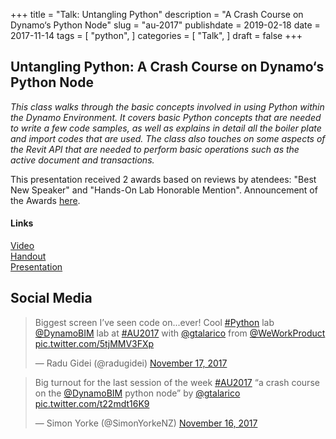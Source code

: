 +++
title = "Talk: Untangling Python"
description = "A Crash Course on Dynamo‘s Python Node"
slug = "au-2017"
publishdate = 2019-02-18
date  = 2017-11-14
tags = [
    "python",
]
categories = [
    "Talk",
]
draft = false
+++

## Untangling Python: A Crash Course on Dynamo‘s Python Node

_This class walks through the basic concepts involved in using Python within the Dynamo Environment. It covers basic Python concepts that are needed to write a few code samples, as well as explains in detail all the boiler plate and import codes that are used. The class also touches on some aspects of the Revit API that are needed to perform basic operations such as the active document and transactions._

This presentation received 2 awards based on reviews by atendees: "Best New Speaker" and "Hands-On Lab Honorable Mention". Announcement of the Awards [here](https://www.autodesk.com/autodesk-university/blog/And-Award-Goes-Top-Rated-Sessions-AU-Las-Vegas-2017-2018).

#### Links

<div class="links">
    <i class="fas fa-camera"></i>
    <a href="https://www.autodesk.com/autodesk-university/class/Untangling-Python-Crash-Course-Dynamos-Python-Node-2017#video">Video</a>
    <br>
    <i class="fas fa-book-open"></i>
    <a href="https://github.com/gtalarico/au2017/blob/master/AS124816-L-Talarico-AU20.pdf">Handout</a>
    <br>
    <i class="fas fa-desktop"></i>
    <a href="https://github.com/gtalarico/au2017/blob/master/AU-2017_Talarico-Presentation.pdf">Presentation</a>
</div>


## Social Media

<blockquote class="twitter-tweet" data-lang="en"><p lang="en" dir="ltr">Biggest screen I’ve seen code on...ever! Cool <a href="https://twitter.com/hashtag/Python?src=hash&amp;ref_src=twsrc%5Etfw">#Python</a> lab <a href="https://twitter.com/DynamoBIM?ref_src=twsrc%5Etfw">@DynamoBIM</a> lab at <a href="https://twitter.com/hashtag/AU2017?src=hash&amp;ref_src=twsrc%5Etfw">#AU2017</a> with <a href="https://twitter.com/gtalarico?ref_src=twsrc%5Etfw">@gtalarico</a> from <a href="https://twitter.com/WeWorkProduct?ref_src=twsrc%5Etfw">@WeWorkProduct</a> <a href="https://t.co/5tjMMV3FXp">pic.twitter.com/5tjMMV3FXp</a></p>&mdash; Radu Gidei (@radugidei) <a href="https://twitter.com/radugidei/status/931316565739421696?ref_src=twsrc%5Etfw">November 17, 2017</a></blockquote>


<blockquote class="twitter-tweet" data-lang="en"><p lang="en" dir="ltr">Big turnout for the last session of the week <a href="https://twitter.com/hashtag/AU2017?src=hash&amp;ref_src=twsrc%5Etfw">#AU2017</a> “a crash course on the <a href="https://twitter.com/DynamoBIM?ref_src=twsrc%5Etfw">@DynamoBIM</a> python node” by <a href="https://twitter.com/gtalarico?ref_src=twsrc%5Etfw">@gtalarico</a> <a href="https://t.co/t22mdt16K9">pic.twitter.com/t22mdt16K9</a></p>&mdash; Simon Yorke (@SimonYorkeNZ) <a href="https://twitter.com/SimonYorkeNZ/status/931306510470098944?ref_src=twsrc%5Etfw">November 16, 2017</a></blockquote>

<script async src="https://platform.twitter.com/widgets.js" charset="utf-8"></script>

